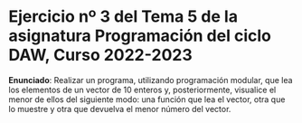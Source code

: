 # Ejercicio nº 3 del Tema 5 de la asignatura Programación del ciclo DAW, Curso 2022-2023
**Enunciado**: Realizar un programa, utilizando programación modular, que lea los elementos de un vector de 10 enteros y, posteriormente, visualice el menor de ellos del siguiente modo: una función que lea el vector, otra que lo muestre y otra que devuelva el menor número del vector.